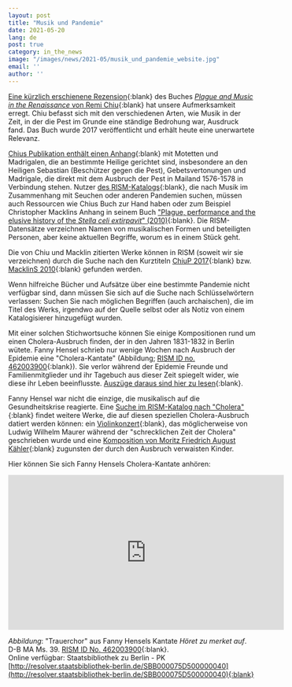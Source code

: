 ```yaml
---
layout: post
title: "Musik und Pandemie"
date: 2021-05-20
lang: de
post: true
category: in_the_news
image: "/images/news/2021-05/musik_und_pandemie_website.jpg"
email: ''
author: ''
---
```


[Eine kürzlich erschienene Rezension](https://doi.org/10.1525/jams.2020.73.2.397){:blank} des Buches [_Plague and Music in the Renaissance_ von Remi Chiu](https://doi.org/10.1017/9781316271476){:blank} hat unsere Aufmerksamkeit erregt. Chiu befasst sich mit den verschiedenen Arten, wie Musik in der Zeit, in der die Pest im Grunde eine ständige Bedrohung war, Ausdruck fand. Das Buch wurde 2017 veröffentlicht und erhält heute eine unerwartete Relevanz.  

[Chius Publikation enthält einen Anhang](https://doi.org/10.1017/9781316271476.009){:blank} mit Motetten und Madrigalen, die an bestimmte Heilige gerichtet sind, insbesondere an den Heiligen Sebastian (Beschützer gegen die Pest), Gebetsvertonungen und Madrigale, die direkt mit dem Ausbruch der Pest in Mailand 1576-1578 in Verbindung stehen. Nutzer [des RISM-Katalogs](https://opac.rism.info/index.php?id=4){:blank}, die nach Musik im Zusammenhang mit Seuchen oder anderen Pandemien suchen, müssen auch Ressourcen wie Chius Buch zur Hand haben oder zum Beispiel Christopher Macklins Anhang in seinem Buch ["Plague, performance and the elusive history of the _Stella celi extirpavit_" (2010)](https://www.jstor.org/stable/40800907){:blank}. Die RISM-Datensätze verzeichnen Namen von musikalischen Formen und beteiligten Personen, aber keine aktuellen Begriffe, worum es in einem Stück geht.  

Die von Chiu und Macklin zitierten Werke können in RISM (soweit wir sie verzeichnen) durch die Suche nach den Kurztiteln [ChiuP 2017](https://opac.rism.info/metaopac/perma.do?v=rism&q=-1%3d%22lit50006433%22){:blank} bzw. [MacklinS 2010](https://opac.rism.info/metaopac/perma.do?v=rism&q=-1%3d%22lit50006435%22){:blank} gefunden werden.  

Wenn hilfreiche Bücher und Aufsätze über eine bestimmte Pandemie nicht verfügbar sind, dann müssen Sie sich auf die Suche nach Schlüsselwörtern verlassen: Suchen Sie nach möglichen Begriffen (auch archaischen), die im Titel des Werks, irgendwo auf der Quelle selbst oder als Notiz von einem Katalogisierer hinzugefügt wurden.  

Mit einer solchen Stichwortsuche können Sie einige Kompositionen rund um einen Cholera-Ausbruch finden, der in den Jahren 1831-1832 in Berlin wütete. Fanny Hensel schrieb nur wenige Wochen nach Ausbruch der Epidemie eine "Cholera-Kantate" (Abbildung; [RISM ID no. 462003900](https://opac.rism.info/search?id=462003900&View=rism){:blank}). Sie verlor während der Epidemie Freunde und Familienmitglieder und ihr Tagebuch aus dieser Zeit spiegelt wider, wie diese ihr Leben beeinflusste. [Auszüge daraus sind hier zu lesen](https://wophil.org/fanny-mendelssohns-response-to-the-epidemic-of-1831/){:blank}.  

Fanny Hensel war nicht die einzige, die musikalisch auf die Gesundheitskrise reagierte. Eine [Suche im RISM-Katalog nach "Cholera"](https://opac.rism.info/search?View=rism&q=cholera){:blank} findet weitere Werke, die auf diesen speziellen Cholera-Ausbruch datiert werden können: ein [Violinkonzert](https://opac.rism.info/search?id=201009077&View=rism){:blank}, das möglicherweise von Ludwig Wilhelm Maurer während der "schrecklichen Zeit der Cholera" geschrieben wurde und eine [Komposition von Moritz Friedrich August Kähler](https://opac.rism.info/search?id=464121100&View=rism){:blank} zugunsten der durch den Ausbruch verwaisten Kinder.  

Hier können Sie sich Fanny Hensels Cholera-Kantate anhören:  

<iframe width="560" height="315" src="https://www.youtube.com/embed/aOhFHoMEQvI" title="YouTube video player" frameborder="0" allow="accelerometer; autoplay; clipboard-write; encrypted-media; gyroscope; picture-in-picture" allowfullscreen></iframe>   
 
_Abbildung_: "Trauerchor" aus Fanny Hensels Kantate _Höret zu merket auf_.
D-B MA Ms. 39. [RISM ID No. 462003900](https://opac.rism.info/search?id=462003900&View=rism){:blank}.  
Online verfügbar: Staatsbibliothek zu Berlin - PK [http://resolver.staatsbibliothek-berlin.de/SBB000075D500000040](http://resolver.staatsbibliothek-berlin.de/SBB000075D500000040){:blank}
